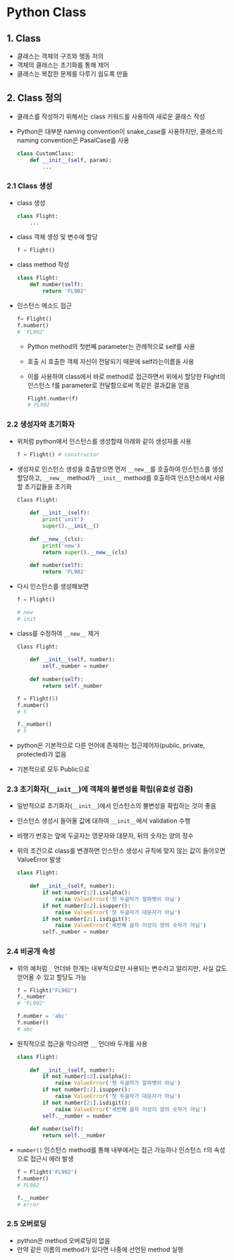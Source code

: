 # Python Class

## 1. Class

- 클래스는 객체의 구조와 행동 저의
- 객체의 클래스는 초기화를 통해 제어
- 클래스는 복잡한 문제를 다루기 쉽도록 만듦

## 2. Class 정의

- 클래스를 작성하기 위해서는 class 키워드를 사용하여 새로운 클래스 작성

- Python은 대부분 naming convention이 snake_case를 사용하지만, 클래스의 naming convention은 PasalCase를 사용

  ```python
  class CustomClass:
      def __init__(self, param):
          ...
  ```

### 2.1 Class 생성

- class 생성

  ```python
  class Flight:
      ...
  ```

- class 객체 생성 및 변수에 할당

  ```python
  f = Flight()
  ```

- class method 작성

  ```python
  class Flight:
      def number(self):
          return 'FL902'
  ```

- 인스턴스 메소드 접근

  ```python
  f= Flight()
  f.number()
  # 'FL902'
  ```

  - Python method의 첫번째 parameter는 관례적으로 self를 사용

  - 호출 시 호출한 객체 자신이 전달되기 때문에 self라는이름을 사용

  - 이를 사용하여 class에서 바로 method로 접근하면서 위에서 할당한 Flight의 인스턴스 f를 parameter로 전달함으로써 똑같은 결과값을 얻음

    ```python
    Flight.number(f)
    # FL902
    ```

### 2.2 생성자와 초기화자

- 위처럼 python에서 인스턴스를 생성할때 아래와 같이 생성자를 사용

  ```python
  f = Flight() # constructor
  ```

- 생성자로 인스턴스 생성을 호출받으면 먼저 `__new__`를 호출하여 인스턴스를 생성 할당하고, `__new__` method가 `__init__` method를 호출하여 인스턴스에서 사용할 초기값들을 초기화

  ```python
  Class Flight:
      
      def __init__(self):
          print('init')
          super().__init__()
          
      def __new__(cls):
          print('new')
          return super().__new__(cls)
      
      def number(self):
          return 'FL902'
  ```

- 다시 인스턴스를 생성해보면

  ```python
  f = Flight()
  
  # new
  # init
  ```

- class를 수정하여 `__new__` 제거

  ```python
  Class Flight:
      
      def __init__(self, number):
          self._number = number
          
      def number(self):
          return self._number
  ```

  ```python
  f = Flight(5)
  f.number()
  # 5
  
  f._number()
  # 5
  ```

- python은 기본적으로 다른 언어에 존재하는 접근제어자(public, private, protected)가 없음

- 기본적으로 모두 Public으로 

### 2.3 초기화자(`__init__`)에 객체의 불변성을 확립(유효성 검증)

- 일반적으로 초기화자(`__init__`)에서 인스턴스의 불변성을 확립하는 것이 좋음

- 인스턴스 생성시 들어올 값에 대하여 `__init__`에서 validation 수행

- 비행기 번호는 앞에 두글자는 영문자와 대문자, 뒤의 숫자는 양의 정수

- 위의 조건으로 class를 변경하면 인스턴스 생성시 규칙에 맞지 않는 값이 들어오면 ValueError 발생

  ```python
  class Flight:
      
      def __init__(self, number):
          if not number[:2].isalpha():
              raise ValueError('첫 두글자가 알파벳이 아님')
          if not number[:2].isupper():
              raise ValueError('첫 두글자가 대문자가 아님')
          if not number[2:].isdigit():
              raise ValueError('세번째 글자 이상이 양의 숫자가 아님')
          self._number = number
  ```

### 2.4 비공개 속성

- 위의 예처럼 `_` 언더바 한개는 내부적으로만 사용되는 변수라고 알리지만, 사실 값도 얻어올 수 있고 할당도 가능

  ```python
  f = Flight("FL902")
  f._number
  # 'FL902'
  
  f.number = 'abc'
  f.number()
  # abc
  ```

- 원칙적으로 접근을 막으려면 `__` 언더바 두개를 사용

  ```python
  class Flight:
      
      def __init__(self, number):
          if not number[:2].isalpha():
              raise ValueError('첫 두글자가 알파벳이 아님')
          if not number[:2].isupper():
              raise ValueError('첫 두글자가 대문자가 아님')
          if not number[2:].isdigit():
              raise ValueError('세번째 글자 이상이 양의 숫자가 아님')
          self.__number = number
          
      def number(self):
          return self.__number
  ```

- `number()` 인스턴스 method를 통해 내부에서는 접근 가능하나 인스턴스 `f`의 속성으로 접근시 에러 발생

  ```python
  f = Flight('FL902')
  f.number()
  # FL902
  
  f.__number
  # error
  ```

### 2.5 오버로딩

- python은 method 오버로딩이 없음
- 만약 같은 이름의 method가 있다면 나중에 선언된 method 실행

